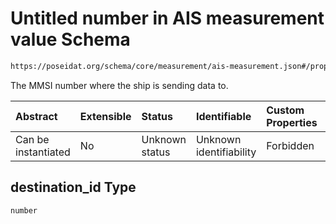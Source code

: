 # Untitled number in AIS measurement value Schema

```txt
https://poseidat.org/schema/core/measurement/ais-measurement.json#/properties/destination_id
```

The MMSI number where the ship is sending data to.

| Abstract            | Extensible | Status         | Identifiable            | Custom Properties | Additional Properties | Access Restrictions | Defined In                                                                                    |
| :------------------ | :--------- | :------------- | :---------------------- | :---------------- | :-------------------- | :------------------ | :-------------------------------------------------------------------------------------------- |
| Can be instantiated | No         | Unknown status | Unknown identifiability | Forbidden         | Allowed               | none                | [ais-measurement.json*](schemas/core/measurement/ais-measurement.json "open original schema") |

## destination_id Type

`number`
